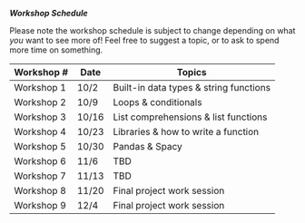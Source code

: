 ***Workshop Schedule***  

Please note the workshop schedule is subject to change depending on what *you* want to see more of! Feel free to suggest a topic, or to ask to spend more time on something. 

| Workshop #| Date | Topics |
|------------|-------|-----------------------------|
| Workshop 1 | 10/2 | Built-in data types & string functions | 
| Workshop 2 | 10/9 | Loops & conditionals |
| Workshop 3 | 10/16 | List comprehensions & list functions |
| Workshop 4 | 10/23 | Libraries & how to write a function |
| Workshop 5 | 10/30 | Pandas & Spacy  | 
| Workshop 6 | 11/6 | TBD |
| Workshop 7 | 11/13 | TBD |
| Workshop 8 | 11/20 | Final project work session |
| Workshop 9 | 12/4 | Final project work session |

